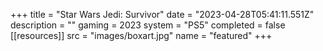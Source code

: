 +++
title = "Star Wars Jedi: Survivor"
date = "2023-04-28T05:41:11.551Z"
description = ""
gaming = 2023
system = "PS5"
completed = false
[[resources]]
src = "images/boxart.jpg"
name = "featured"
+++

<!-- Start writing here...

**Final trophy count: __ of __**

![Trophy List](images/trophies.jpg) -->

